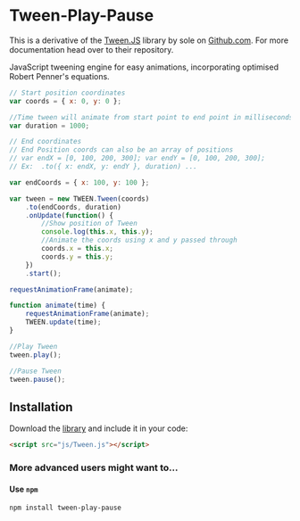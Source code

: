 # Tween-Play-Pause

This is a derivative of the [Tween.JS](https://github.com/tweenjs/tween.js) library by sole on [Github.com](https://github.com/tweenjs/tween.js).
For more documentation head over to their repository.

JavaScript tweening engine for easy animations, incorporating optimised Robert Penner's equations.

```javascript
// Start position coordinates
var coords = { x: 0, y: 0 };

//Time tween will animate from start point to end point in milliseconds 
var duration = 1000; 

// End coordinates 
// End Position coords can also be an array of positions 
// var endX = [0, 100, 200, 300]; var endY = [0, 100, 200, 300];
// Ex:  .to({ x: endX, y: endY }, duration) ...

var endCoords = { x: 100, y: 100 };

var tween = new TWEEN.Tween(coords)
	.to(endCoords, duration)
	.onUpdate(function() {
	    //Show position of Tween
		console.log(this.x, this.y);
		//Animate the coords using x and y passed through
		coords.x = this.x;
		coords.y = this.y;
	})
	.start();

requestAnimationFrame(animate);

function animate(time) {
	requestAnimationFrame(animate);
	TWEEN.update(time);
}

//Play Tween
tween.play();

//Pause Tween
tween.pause();

```

## Installation

Download the [library](https://raw.githubusercontent.com/CasualBot/tween.js/master/src/Tween.js) and include it in your code:

```html
<script src="js/Tween.js"></script>
```

### More advanced users might want to...

#### Use `npm`

```bash
npm install tween-play-pause
```
